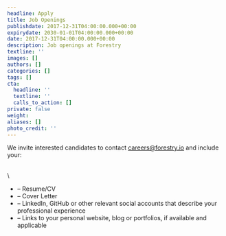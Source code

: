 ```yaml
---
headline: Apply
title: Job Openings
publishdate: 2017-12-31T04:00:00.000+00:00
expirydate: 2030-01-01T04:00:00.000+00:00
date: 2017-12-31T04:00:00.000+00:00
description: Job openings at Forestry
textline: ''
images: []
authors: []
categories: []
tags: []
cta:
  headline: ''
  textline: ''
  calls_to_action: []
private: false
weight: 
aliases: []
photo_credit: ''
---
```

We invite interested candidates to contact [careers@forestry.io](mailto:careers@forestry.io) and include your:

\
\

* – Resume/CV
* – Cover Letter
* – LinkedIn, GitHub or other relevant social accounts that describe your professional experience
* – Links to your personal website, blog or portfolios, if available and applicable  

<!--more-->
